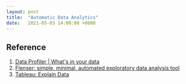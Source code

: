 ```yaml
---
layout: post
title:  "Automatic Data Analytics"
date:   2021-05-03 14:00:00 +0800
---
```


## Reference

1. [Data Profiler | What's in your data](https://github.com/capitalone/dataprofiler)
2. [Flenser: simple, minimal, automated exploratory data analysis tool](https://github.com/JohnMcCambridge/flenser)
3. [Tableau: Explain Data](https://www.tableau.com/products/new-features/explain-data)